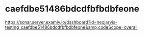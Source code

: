 # caefdbe51486bdcdfbfbdbfeone
https://sonar.server.examly.io/dashboard?id=neojarvis-testing_caefdbe51486bdcdfbfbdbfeone&amp;codeScope=overall
